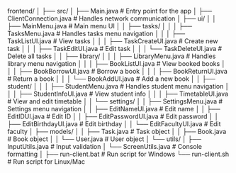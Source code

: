 frontend/
│
├── src/
│   ├── Main.java               # Entry point for the app
│   ├── ClientConnection.java   # Handles network communication
│   ├── ui/
│   │   ├── MainMenu.java       # Main menu UI
│   │   ├── tasks/
│   │   │   ├── TasksMenu.java        # Handles tasks menu navigation
│   │   │   ├── TaskListUI.java       # View tasks
│   │   │   ├── TaskCreateUI.java     # Create new task
│   │   │   ├── TaskEditUI.java       # Edit task
│   │   │   └── TaskDeleteUI.java     # Delete all tasks
│   │   ├── library/
│   │   │   ├── LibraryMenu.java      # Handles library menu navigation
│   │   │   ├── BookListUI.java       # View booked books
│   │   │   ├── BookBorrowUI.java     # Borrow a book
│   │   │   ├── BookReturnUI.java     # Return a book
│   │   │   └── BookAddUI.java        # Add a new book
│   │   ├── student/
│   │   │   ├── StudentMenu.java      # Handles student menu navigation
│   │   │   ├── StudentInfoUI.java    # View student info
│   │   │   ├── TimetableUI.java      # View and edit timetable
│   │   └── settings/
│   │       ├── SettingsMenu.java     # Settings menu navigation
│   │       ├── EditNameUI.java       # Edit name
│   │       ├── EditIDUI.java         # Edit ID
│   │       ├── EditPasswordUI.java   # Edit password
│   │       ├── EditBirthdayUI.java   # Edit birthday
│   │       └── EditFacultyUI.java    # Edit faculty
│   ├── models/
│   │   ├── Task.java                # Task object
│   │   ├── Book.java                # Book object
│   │   └── User.java                # User object
│   └── utils/
│       ├── InputUtils.java          # Input validation
│       └── ScreenUtils.java         # Console formatting
│
├── run-client.bat                  # Run script for Windows
└── run-client.sh                   # Run script for Linux/Mac
